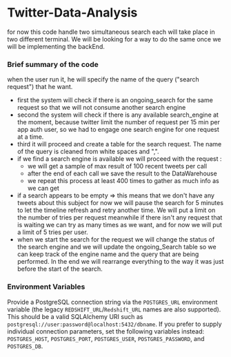 # Twitter-Data-Analysis

for now this code handle two simultaneous search each will take place in two
different terminal. We will be looking for a way to do the same once we will be
implementing the backEnd. 

### Brief summary of the code

when the user run it, he will specify the name of the query ("search request") 
that he want.

* first the system will check if there is an ongoing_search for the same request so that we will 
not consume another search engine
* second the system will check if there is any available search_engine at the moment, because twitter 
limit the number of request per 15 min per app auth user, so we had to engage 
one search engine for one request at a time.
* third it will proceed and create a table for the search request. The name of the query is 
cleaned from white spaces and ",".
* if we find  a search engine is available we will proceed with the request :
     *   we will get a sample of max result of 100 recent tweets per call
     *   after the end of each call we save the result to the DataWarehouse
     *   we repeat this process at least 400 times to gather as much info as we can get
* if a search appears to be empty => this means that we don't have any tweets about
  this subject for now we will pause the search for 5 minutes to let the timeline refresh
  and retry another time. We will put a limit on the number of tries per request
  meanwhile if there isn't any request that is waiting we can try as many times as we want,
  and for now we will put a limit of 5 tries per user.
* when we start the search for the request we will change the status of the search engine
and we will update the ongoing_Search table so we can keep track of the engine name and the query
that are being performed. In the end we will rearrange everything to the way it was just before
the start of the search.

### Environment Variables

Provide a PostgreSQL connection string via the `POSTGRES_URL` environment
variable (the legacy `REDSHIFT_URL`/`Redshift_URL` names are also supported).
This should be a valid SQLAlchemy URI such as
`postgresql://user:password@localhost:5432/dbname`.
If you prefer to supply individual connection parameters, set the following
variables instead: `POSTGRES_HOST`, `POSTGRES_PORT`, `POSTGRES_USER`,
`POSTGRES_PASSWORD`, and `POSTGRES_DB`.

